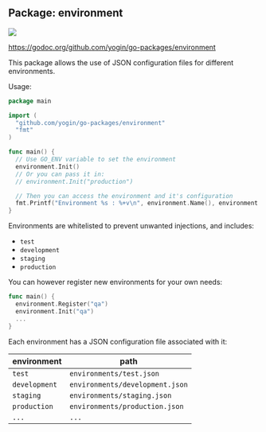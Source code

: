 ## Package: environment

[![](https://godoc.org/github.com/yogin/go-packages/environment?status.svg)](http://godoc.org/github.com/yogin/go-packages/environment)


https://godoc.org/github.com/yogin/go-packages/environment

This package allows the use of JSON configuration files for different environments.

Usage:
```go
package main

import (
  "github.com/yogin/go-packages/environment"
  "fmt"
)

func main() {
  // Use GO_ENV variable to set the environment
  environment.Init()
  // Or you can pass it in:
  // environment.Init("production")

  // Then you can access the environment and it's configuration
  fmt.Printf("Environment %s : %+v\n", environment.Name(), environment.Get())
}
```

Environments are whitelisted to prevent unwanted injections, and includes:
 
 * `test` 
 * `development`
 * `staging`
 * `production`

You can however register new environments for your own needs:

```go
func main() {
  environment.Register("qa")
  environment.Init("qa")
  ...
}
```

Each environment has a JSON configuration file associated with it:

environment | path
---|---
`test` |  `environments/test.json`
`development` | `environments/development.json`
`staging` | `environments/staging.json`
`production` | `environments/production.json`
`...` | `...`

